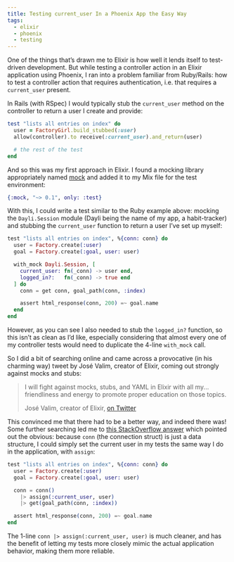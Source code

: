 ```yaml
---
title: Testing current_user In a Phoenix App the Easy Way
tags:
  - elixir
  - phoenix
  - testing
---
```


One of the things that’s drawn me to Elixir is how well it lends itself to test-driven development. But while testing a controller action in an Elixir application using Phoenix, I ran into a problem familiar from Ruby/Rails: how to test a controller action that requires authentication, i.e. that requires a `current_user` present.

<!--more-->

In Rails (with RSpec) I would typically stub the `current_user` method on the controller to return a user I create and provide:

```ruby
test "lists all entries on index" do
  user = FactoryGirl.build_stubbed(:user)
  allow(controller).to receive(:current_user).and_return(user)

  # the rest of the test
end
```

And so this was my first approach in Elixir. I found a mocking library appropriately named [mock](https://github.com/jjh42/mock) and added it to my Mix file for the test environment:

```elixir
{:mock, "~> 0.1", only: :test}
```

With this, I could write a test similar to the Ruby example above: mocking the `Dayli.Session` module (Dayli being the name of my app, a habit-tracker) and stubbing the `current_user` function to return a user I’ve set up myself:

```elixir
test "lists all entries on index", %{conn: conn} do
  user = Factory.create(:user)
  goal = Factory.create(:goal, user: user)

  with_mock Dayli.Session, [
    current_user: fn(_conn) -> user end,
    logged_in?:   fn(_conn) -> true end
  ] do
    conn = get conn, goal_path(conn, :index)

    assert html_response(conn, 200) =~ goal.name
  end
end
```

However, as you can see I also needed to stub the `logged_in?` function, so this isn’t as clean as I’d like, especially considering that almost every one of my controller tests would need to duplicate the 4-line `with_mock` call.

So I did a bit of searching online and came across a provocative (in his charming way) tweet by José Valim, creator of Elixir, coming out strongly against mocks and stubs:

> I will fight against mocks, stubs, and YAML in Elixir with all my... friendliness and energy to promote proper education on those topics.
>
> José Valim, creator of Elixir, [on Twitter](https://twitter.com/josevalim/status/641617411242913792)

This convinced me that there had to be a better way, and indeed there was! Some further searching led me to [this StackOverflow answer](http://stackoverflow.com/questions/31983077/how-can-i-set-session-in-setup-when-i-test-phoenix-action-which-need-user-id-in) which pointed out the obvious: because `conn` (the connection struct) is just a data structure, I could simply set the current user in my tests the same way I do in the application, with `assign`:

```elixir
test "lists all entries on index", %{conn: conn} do
  user = Factory.create(:user)
  goal = Factory.create(:goal, user: user)

  conn = conn()
    |> assign(:current_user, user)
    |> get(goal_path(conn, :index))

  assert html_response(conn, 200) =~ goal.name
end
```

The 1-line `conn |> assign(:current_user, user)` is much cleaner, and has the benefit of letting my tests more closely mimic the actual application behavior, making them more reliable.
